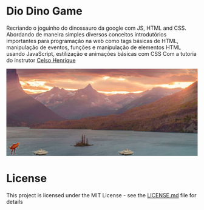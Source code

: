 # Dio Dino Game 
Recriando o joguinho do dinossauro da google com JS, HTML and CSS.
Abordando de maneira simples diversos conceitos introdutórios importantes para programação na web como tags básicas de HTML, manipulação de eventos, funções e manipulação de elementos HTML usando JavaScript, estilização e animações básicas com CSS
Com a tutoria do instrutor [Celso Henrique](https://www.linkedin.com/in/devfrontend/)

![screenshot](assets/telaExemplo.png?raw=true "screenshot")

# License
This project is licensed under the MIT License - see the [LICENSE.md](LICENSE.md) file for details

